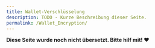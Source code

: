 ```yaml
---
title: Wallet-Verschlüsselung
description: TODO - Kurze Beschreibung dieser Seite.
permalink: /Wallet_Encryption/
---
```


**Diese Seite wurde noch nicht übersetzt. Bitte hilf mit! ❤**
